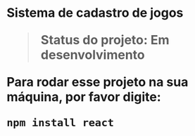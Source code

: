 <h1>Sistema de cadastro de jogos</h>

> Status do projeto: Em desenvolvimento

Para rodar esse projeto na sua máquina, por favor digite:

```
npm install react
```
